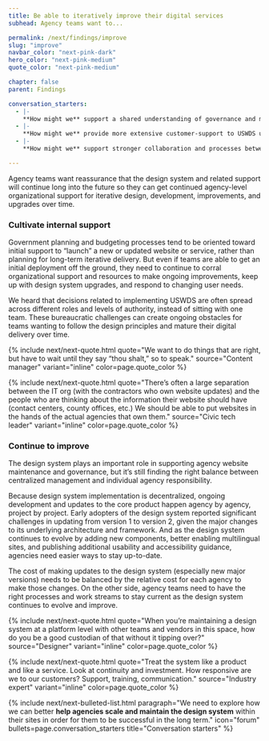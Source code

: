 ```yaml
---
title: Be able to iteratively improve their digital services
subhead: Agency teams want to...

permalink: /next/findings/improve
slug: "improve"
navbar_color: "next-pink-dark"
hero_color: "next-pink-medium"
quote_color: "next-pink-medium"

chapter: false
parent: Findings

conversation_starters: 
  - |-
    **How might we** support a shared understanding of governance and maintenance?
  - |-
    **How might we** provide more extensive customer-support to USWDS users?
  - |-
    **How might we** support stronger collaboration and processes between roles involved in website maintenance?

---
```


<section class="next-section">
  <div class="grid-container">
    <div class="grid-row">
      <div class="grid-col-12 tablet:grid-col-8 tablet:margin-x-auto desktop:margin-x-0 next-section-prose" markdown="1">

Agency teams want reassurance that the design system and related support will continue long into the future so they can get continued agency-level organizational support for iterative design, development, improvements, and upgrades over time.

### Cultivate internal support

Government planning and budgeting processes tend to be oriented toward initial support to “launch” a new or updated website or service, rather than planning for long-term iterative delivery. But even if teams are able to get an initial deployment off the ground, they need to continue to corral organizational support and resources to make ongoing improvements, keep up with design system upgrades, and respond to changing user needs.

We heard that decisions related to implementing USWDS are often spread across different roles and levels of authority, instead of sitting with one team. These bureaucratic challenges can create ongoing obstacles for teams wanting to follow the design principles and mature their digital delivery over time.


{% include next/next-quote.html quote="We want to do things that are right, but have to wait until they say “thou shalt,” so to speak." source="Content manager" variant="inline" color=page.quote_color %}

{% include next/next-quote.html quote="There’s often a large separation between the IT org (with the contractors who own website updates) and the people who
are thinking about the information their website should have (contact centers, county offices, etc.) We should be able to put websites in the hands of the actual agencies that own them." source="Civic tech leader" variant="inline" color=page.quote_color %}


### Continue to improve

The design system plays an important role in supporting agency website maintenance and governance, but it’s still finding the right balance between centralized management and individual agency responsibility.

Because design system implementation is decentralized, ongoing development and updates to the core product happen agency by agency, project by project. Early adopters of the design system reported significant challenges in updating from version 1 to version 2, given the major changes to its underlying architecture and framework. And as the design system continues to evolve by adding new components, better enabling multilingual sites, and publishing additional usability and accessibility guidance, agencies need easier ways to stay up-to-date.

The cost of making updates to the design system (especially new major versions) needs to be balanced by the relative cost for each agency to make those changes. On the other side, agency teams need to have the right processes and work streams to stay current as the design system continues to evolve and improve.

{% include next/next-quote.html quote="When you’re maintaining a design system at a platform level with other teams and vendors in this space, how do you be a good custodian of that without it tipping over?" source="Designer" variant="inline" color=page.quote_color %}

{% include next/next-quote.html quote="Treat the system like a product and like a service. Look at continuity and investment. How responsive are we to our customers? Support, training, communication." source="Industry expert" variant="inline" color=page.quote_color  %}


</div>
    </div>
  </div>
</section>

<section class="next-section next-section--shaded">
  <div class="grid-container">
    <div class="grid-row">
      <div class="grid-col-12 tablet:grid-col-8 tablet:margin-x-auto desktop:margin-x-0 margin-top-neg-3 margin-bottom-neg-3 next-section-prose">
        {% include next/next-bulleted-list.html paragraph="We need to explore how we can better <b>help agencies scale and maintain the design system</b> within their sites in order for them to be successful in the long term." icon="forum" bullets=page.conversation_starters title="Conversation starters" %}
      </div>
    </div>
  </div>
</section>